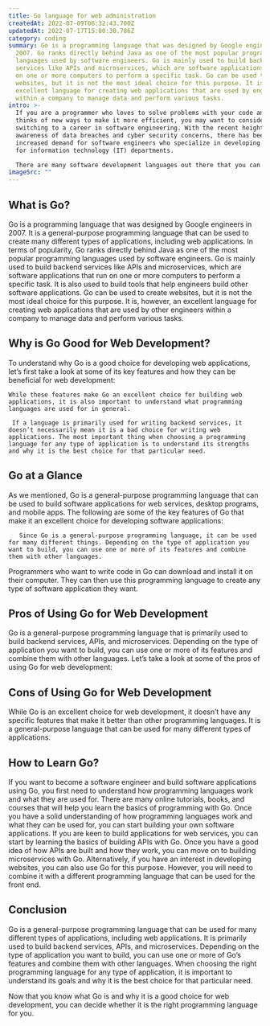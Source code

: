```yaml
---
title: Go language for web administration
createdAt: 2022-07-09T06:32:43.700Z
updatedAt: 2022-07-17T15:00:30.786Z
category: coding
summary: Go is a programming language that was designed by Google engineers in
  2007. Go ranks directly behind Java as one of the most popular programming
  languages used by software engineers. Go is mainly used to build backend
  services like APIs and microservices, which are software applications that run
  on one or more computers to perform a specific task. Go can be used to create
  websites, but it is not the most ideal choice for this purpose. It is an
  excellent language for creating web applications that are used by engineers
  within a company to manage data and perform various tasks.
intro: >-
  If you are a programmer who loves to solve problems with your code and
  thinks of new ways to make it more efficient, you may want to consider
  switching to a career in software engineering. With the recent heightened
  awareness of data breaches and cyber security concerns, there has been an
  increased demand for software engineers who specialize in developing solutions
  for information technology (IT) departments.

  There are many software development languages out there that you can learn to build applications for various purposes, including creating desktop programs, websites, or mobile apps. If you’re interested in working as an administrator in a company’s IT department and developing code for its website and other related services, Go might be the perfect programming language for you. In this article, we will explore why Go is an excellent choice if you want to build applications for web administration.
imageSrc: ""
---
```


## What is Go?

Go is a programming language that was designed by Google engineers in 2007. It is a general-purpose programming language that can be used to create many different types of applications, including web applications. In terms of popularity, Go ranks directly behind Java as one of the most popular programming languages used by software engineers. Go is mainly used to build backend services like APIs and microservices, which are software applications that run on one or more computers to perform a specific task. It is also used to build tools that help engineers build other software applications. Go can be used to create websites, but it is not the most ideal choice for this purpose. It is, however, an excellent language for creating web applications that are used by other engineers within a company to manage data and perform various tasks.

## Why is Go Good for Web Development?

To understand why Go is a good choice for developing web applications, let’s first take a look at some of its key features and how they can be beneficial for web development: 

    While these features make Go an excellent choice for building web applications, it is also important to understand what programming languages are used for in general. 

     If a language is primarily used for writing backend services, it doesn’t necessarily mean it is a bad choice for writing web applications. The most important thing when choosing a programming language for any type of application is to understand its strengths and why it is the best choice for that particular need. 

    

## Go at a Glance

As we mentioned, Go is a general-purpose programming language that can be used to build software applications for web services, desktop programs, and mobile apps. The following are some of the key features of Go that make it an excellent choice for developing software applications: 

       Since Go is a general-purpose programming language, it can be used for many different things. Depending on the type of application you want to build, you can use one or more of its features and combine them with other languages. 

Programmers who want to write code in Go can download and install it on their computer. They can then use this programming language to create any type of software application they want. 

       

## Pros of Using Go for Web Development

Go is a general-purpose programming language that is primarily used to build backend services, APIs, and microservices. Depending on the type of application you want to build, you can use one or more of its features and combine them with other languages. Let’s take a look at some of the pros of using Go for web development: 

             

## Cons of Using Go for Web Development

While Go is an excellent choice for web development, it doesn’t have any specific features that make it better than other programming languages. It is a general-purpose language that can be used for many different types of applications. 

                

## How to Learn Go?

If you want to become a software engineer and build software applications using Go, you first need to understand how programming languages work and what they are used for. There are many online tutorials, books, and courses that will help you learn the basics of programming with Go. Once you have a solid understanding of how programming languages work and what they can be used for, you can start building your own software applications. If you are keen to build applications for web services, you can start by learning the basics of building APIs with Go. Once you have a good idea of how APIs are built and how they work, you can move on to building microservices with Go. Alternatively, if you have an interest in developing websites, you can also use Go for this purpose. However, you will need to combine it with a different programming language that can be used for the front end.

## Conclusion

Go is a general-purpose programming language that can be used for many different types of applications, including web applications. It is primarily used to build backend services, APIs, and microservices. Depending on the type of application you want to build, you can use one or more of Go’s features and combine them with other languages. When choosing the right programming language for any type of application, it is important to understand its goals and why it is the best choice for that particular need.

Now that you know what Go is and why it is a good choice for web development, you can decide whether it is the right programming language for you.
